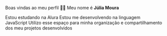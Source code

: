 Boas vindas ao meu perfil 💙💙
Meu nome é **Júlia Moura**

Estou estudando na Alura
Estou me desenvolvendo na linguagem JavaScript
Utilizo esse espaço para minha organização e compartilhamento dos meu projetos desenvolvidos


